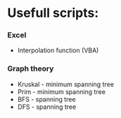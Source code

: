 # Usefull scripts:

### Excel
- Interpolation function (VBA)

### Graph theory
- Kruskal - minimum spanning tree
- Prim - minimum spanning tree
- BFS - spanning tree
- DFS - spanning tree

